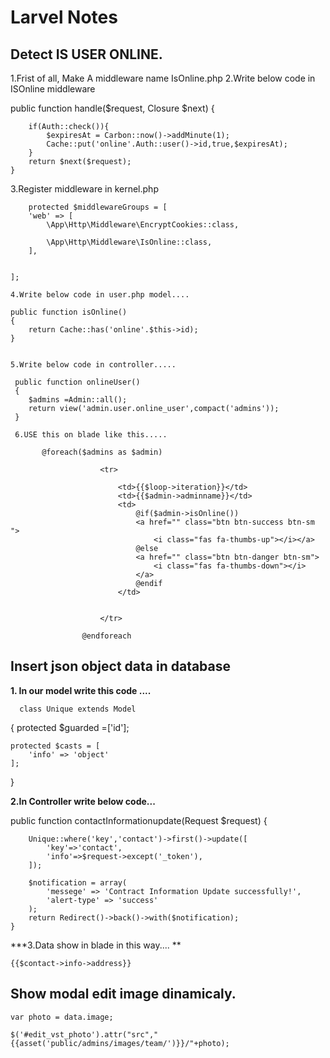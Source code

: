 # Larvel Notes
## Detect IS USER ONLINE.
1.Frist of all, Make A middleware name IsOnline.php
2.Write below code in ISOnline middleware

   public function handle($request, Closure $next)
    {
        
        if(Auth::check()){
            $expiresAt = Carbon::now()->addMinute(1);
            Cache::put('online'.Auth::user()->id,true,$expiresAt);
        }
        return $next($request);
    }
    
   3.Register middleware in kernel.php
   
        protected $middlewareGroups = [
        'web' => [
            \App\Http\Middleware\EncryptCookies::class,
            
            \App\Http\Middleware\IsOnline::class,
        ],

        
    ];
    
    4.Write below code in user.php model....
      
    public function isOnline()
    {
        return Cache::has('online'.$this->id);
    }
    
    
    5.Write below code in controller.....
    
     public function onlineUser()
     {
        $admins =Admin::all();
        return view('admin.user.online_user',compact('admins'));
     }
     
     6.USE this on blade like this.....
        
           @foreach($admins as $admin)
                   
                        <tr>
                        
                            <td>{{$loop->iteration}}</td>
                            <td>{{$admin->adminname}}</td>
                            <td>
                                @if($admin->isOnline())
                                <a href="" class="btn btn-success btn-sm ">
                                    <i class="fas fa-thumbs-up"></i></a>
                                @else
                                <a href="" class="btn btn-danger btn-sm">
                                    <i class="fas fa-thumbs-down"></i>
                                </a>
                                @endif                                
                            </td>
             
                           
                        </tr>
                    
                    @endforeach
                    
## Insert json object data in database 

   **1. In our model write this code ....**
   
      class Unique extends Model
{
    protected $guarded =['id'];

    protected $casts = [
        'info' => 'object'
    ];
      
}

**2.In Controller write below code...**

 public function contactInformationupdate(Request $request)
    {



        Unique::where('key','contact')->first()->update([
            'key'=>'contact',
            'info'=>$request->except('_token'),
        ]);

        $notification = array(
            'messege' => 'Contract Information Update successfully!',
            'alert-type' => 'success'
        );
        return Redirect()->back()->with($notification);
    }
***3.Data show in blade in this way.... **
    
    {{$contact->info->address}}
    
## Show modal edit image dinamicaly.
    var photo = data.image;
                        
    $('#edit_vst_photo').attr("src","{{asset('public/admins/images/team/')}}/"+photo);

